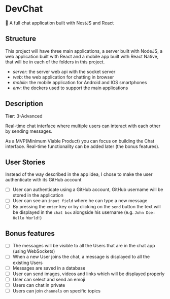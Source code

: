# DevChat
💬 A full chat application built with NestJS and React

## Structure
This project will have three main applications, a server built with NodeJS, a web application built with React and a mobile app built with React Native, that will be in each of the folders in this project.

- _server_: the server web api with the socket server
- _web_: the web application for chatting in browser
- _mobile_: the mobile application for Android and IOS smartphones 
- _env_: the dockers used to support the main applications

## Description
**Tier**: 3-Advanced

Real-time chat interface where multiple users can interact with each other by sending messages.

As a MVP(Minimum Viable Product) you can focus on building the Chat interface. Real-time functionality can be added later (the bonus features).

## User Stories
Instead of the way described in the app idea, I chose to make the user authenticate with its GitHub account
-   [ ] User can authenticate using a GitHub account, GitHub username will be stored in the application
-   [ ] User can see an `input field` where he can type a new message
-   [ ] By pressing the `enter` key or by clicking on the `send` button the text will be displayed in the `chat box` alongside his username (e.g. `John Doe: Hello World!`)

## Bonus features

-   [ ] The messages will be visible to all the Users that are in the chat app (using WebSockets)
-   [ ] When a new User joins the chat, a message is displayed to all the existing Users
-   [ ] Messages are saved in a database
-   [ ] User can send images, videos and links which will be displayed properly
-   [ ] User can select and send an emoji
-   [ ] Users can chat in private
-   [ ] Users can join `channels` on specific topics
